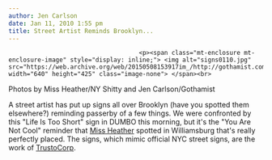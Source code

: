 ```yaml
---
author: Jen Carlson
date: Jan 11, 2010 1:55 pm
title: Street Artist Reminds Brooklyn...
---
```


	
										<p><span class="mt-enclosure mt-enclosure-image" style="display: inline;"> <img alt="signs0110.jpg" src="https://web.archive.org/web/20150508153917im_/http://gothamist.com/attachments/arts_jen/signs0110.jpg" width="640" height="425" class="image-none"> </span><br>
<span class="photo_caption">Photos by Miss Heather/NY Shitty and Jen Carlson/Gothamist</span></p>

<p>A street artist has put up signs all over Brooklyn (have you spotted them elsewhere?) reminding passerby of a few things. We were confronted by this &quot;Life Is Too Short&quot; sign in DUMBO this morning, but it&apos;s the &quot;You Are Not Cool&quot; reminder that <a href="https://web.archive.org/web/20150508153917/http://www.newyorkshitty.com/?p=31096">Miss Heather</a> spotted in Williamsburg that&apos;s really perfectly placed. The signs, which mimic official NYC street signs, are the work of <a href="https://web.archive.org/web/20150508153917/http://www.flickr.com/groups/trustocorp/pool/">TrustoCorp</a>.</p>					
										
									
				